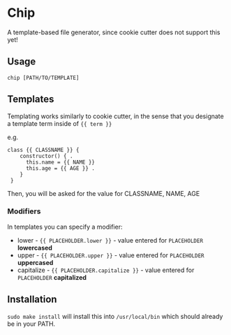 # Chip

A template-based file generator, since cookie cutter does not support this yet!

## Usage
`chip [PATH/TO/TEMPLATE]`

## Templates

Templating works similarly to cookie cutter, in the sense that you designate a template term inside of `{{ term }}`

e.g.
```
class {{ CLASSNAME }} {  
    constructor() { . 
      this.name = {{ NAME }}  
      this.age = {{ AGE }} . 
    }
 }
```

Then, you will be asked for the value for CLASSNAME, NAME, AGE

### Modifiers

In templates you can specify a modifier:
* lower - `{{ PLACEHOLDER.lower }}` - value entered for `PLACEHOLDER` **lowercased**
* upper - `{{ PLACEHOLDER.upper }}` - value entered for `PLACEHOLDER` **uppercased**
* capitalize - `{{ PLACEHOLDER.capitalize }}` - value entered for `PLACEHOLDER` **capitalized**

## Installation

`sudo make install` will install this into `/usr/local/bin` which should already be in your PATH.
